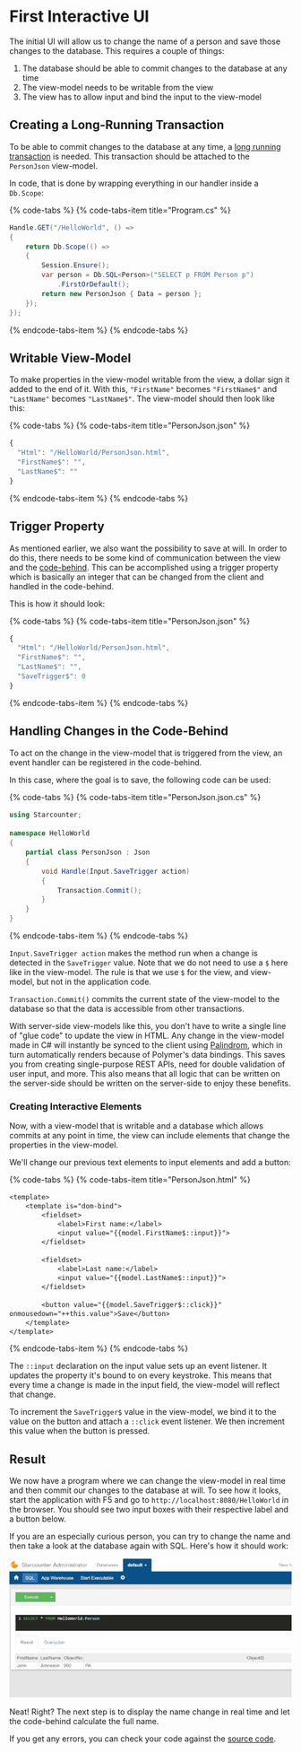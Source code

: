 # First Interactive UI

The initial UI will allow us to change the name of a person and save those changes to the database. This requires a couple of things:  
1. The database should be able to commit changes to the database at any time  
2. The view-model needs to be writable from the view  
3. The view has to allow input and bind the input to the view-model

## Creating a Long-Running Transaction

To be able to commit changes to the database at any time, a [long running transaction](../guides/transactions/long-running-transactions.md) is needed. This transaction should be attached to the `PersonJson` view-model.

In code, that is done by wrapping everything in our handler inside a `Db.Scope`:

{% code-tabs %}
{% code-tabs-item title="Program.cs" %}
```csharp
Handle.GET("/HelloWorld", () =>
{
    return Db.Scope(() =>
    {
        Session.Ensure();
        var person = Db.SQL<Person>("SELECT p FROM Person p")
            .FirstOrDefault();
        return new PersonJson { Data = person };
    });
});
```
{% endcode-tabs-item %}
{% endcode-tabs %}

## Writable View-Model

To make properties in the view-model writable from the view, a dollar sign it added to the end of it. With this, `"FirstName"` becomes `"FirstName$"` and `"LastName"` becomes `"LastName$"`. The view-model should then look like this:

{% code-tabs %}
{% code-tabs-item title="PersonJson.json" %}
```javascript
{
  "Html": "/HelloWorld/PersonJson.html",
  "FirstName$": "",
  "LastName$": ""
}
```
{% endcode-tabs-item %}
{% endcode-tabs %}

## Trigger Property

As mentioned earlier, we also want the possibility to save at will. In order to do this, there needs to be some kind of communication between the view and the [code-behind](../guides/typed-json/code-behind.md). This can be accomplished using a trigger property which is basically an integer that can be changed from the client and handled in the code-behind.

This is how it should look:

{% code-tabs %}
{% code-tabs-item title="PersonJson.json" %}
```javascript
{
  "Html": "/HelloWorld/PersonJson.html",
  "FirstName$": "",
  "LastName$": "",
  "SaveTrigger$": 0
}
```
{% endcode-tabs-item %}
{% endcode-tabs %}

## Handling Changes in the Code-Behind

To act on the change in the view-model that is triggered from the view, an event handler can be registered in the code-behind.

In this case, where the goal is to save, the following code can be used:

{% code-tabs %}
{% code-tabs-item title="PersonJson.json.cs" %}
```csharp
using Starcounter;

namespace HelloWorld
{
    partial class PersonJson : Json
    {
        void Handle(Input.SaveTrigger action)
        {
            Transaction.Commit();
        }
    }
}
```
{% endcode-tabs-item %}
{% endcode-tabs %}

`Input.SaveTrigger action` makes the method run when a change is detected in the `SaveTrigger` value. Note that we do not need to use a `$` here like in the view-model. The rule is that we use `$` for the view, and view-model, but not in the application code.

`Transaction.Commit()` commits the current state of the view-model to the database so that the data is accessible from other transactions.

With server-side view-models like this, you don't have to write a single line of "glue code" to update the view in HTML. Any change in the view-model made in C\# will instantly be synced to the client using [Palindrom](../guides/web-apps/palindrom.md), which in turn automatically renders because of Polymer's data bindings. This saves you from creating single-purpose REST APIs, need for double validation of user input, and more. This also means that all logic that can be written on the server-side should be written on the server-side to enjoy these benefits. 

### Creating Interactive Elements

Now, with a view-model that is writable and a database which allows commits at any point in time, the view can include elements that change the properties in the view-model.

We'll change our previous text elements to input elements and add a button:

{% code-tabs %}
{% code-tabs-item title="PersonJson.html" %}
```markup
<template>
    <template is="dom-bind">
        <fieldset>
            <label>First name:</label>
            <input value="{{model.FirstName$::input}}">
        </fieldset>

        <fieldset>
            <label>Last name:</label>
            <input value="{{model.LastName$::input}}">
        </fieldset>

        <button value="{{model.SaveTrigger$::click}}" onmousedown="++this.value">Save</button>
    </template>
</template>
```
{% endcode-tabs-item %}
{% endcode-tabs %}

The `::input` declaration on the input value sets up an event listener. It updates the property it's bound to on every keystroke. This means that every time a change is made in the input field, the view-model will reflect that change.

To increment the `SaveTrigger$` value in the view-model, we bind it to the value on the button and attach a `::click` event listener. We then increment this value when the button is pressed.

## Result

We now have a program where we can change the view-model in real time and then commit our changes to the database at will. To see how it looks, start the application with F5 and go to `http://localhost:8080/HelloWorld` in the browser. You should see two input boxes with their respective label and a button below.

If you are an especially curious person, you can try to change the name and then take a look at the database again with SQL. Here's how it should work:

![](../.gitbook/assets/page3resized.gif)

Neat! Right? The next step is to display the name change in real time and let the code-behind calculate the full name.

If you get any errors, you can check your code against the [source code](https://github.com/Starcounter/HelloWorld/commit/e16d15bb6ea3d1253d21496328045e0036af4d5a).

